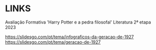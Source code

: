 # LINKS
Avaliação Formativa 'Harry Potter e a pedra filosofal' Literatura 2ª etapa 2023

https://slidesgo.com/pt/tema/infograficos-da-geracao-de-1927</br>
https://slidesgo.com/pt/tema/geracao-de-1927
#
